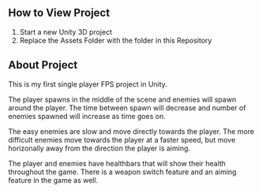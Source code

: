 ## How to View Project
1. Start a new Unity 3D project
2. Replace the Assets Folder with the folder in this Repository

## About Project
This is my first single player FPS project in Unity. 

The player spawns in the middle of the scene and enemies will spawn around the player. The time between spawn will decrease and number of enemies spawned will increase as time goes on. 

The easy enemies are slow and move directly towards the player. The more difficult enemies move towards the player at a faster speed, but move horizonally away from the direction the player is aiming.

The player and enemies have healthbars that will show their health throughout the game. There is a weapon switch feature and an aiming feature in the game as well.
